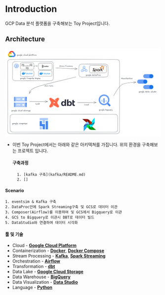 # Introduction
GCP Data 분석 플랫폼을 구축해보는 Toy Project입니다.

## Architecture
![Architecture](./images/architecture.png)

- 이번 Toy Project에서는 아래와 같은 아키텍쳐를 가집니다. 위의 환경을 구축해보는 프로젝트 입니다.
    #### 구축과정
        1. [kafka 구축](kafka/README.md)
        2. []
        

#### Scenario
    1. eventsim & Kafka 구축 
    2. DataProc안에 Spark Streaming구축 및 GCS로 데이터 이관
    3. Composer(Airflow)를 이용하여 및 GCS에서 Bigquery로 이관 
    4. GCS to Bigquery로 이관시 DBT로 데이터 빌드 
    5. DataStudio와 연결하여 데이터 시각화



#### 툴 및 기술
- Cloud - [**Google Cloud Platform**](https://cloud.google.com)
- Containerization - [**Docker**](https://www.docker.com), [**Docker Compose**](https://docs.docker.com/compose/)
- Stream Processing - [**Kafka**](https://kafka.apache.org), [**Spark Streaming**](https://spark.apache.org/docs/latest/streaming-programming-guide.html)
- Orchestration - [**Airflow**](https://airflow.apache.org)
- Transformation - [**dbt**](https://www.getdbt.com)
- Data Lake - [**Google Cloud Storage**](https://cloud.google.com/storage)
- Data Warehouse - [**BigQuery**](https://cloud.google.com/bigquery)
- Data Visualization - [**Data Studio**](https://datastudio.google.com/overview)
- Language - [**Python**](https://www.python.org)